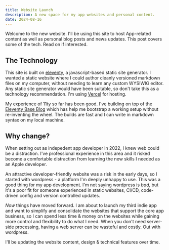 ```yaml
---
title: Website Launch
description: A new space for my app websites and personal content.
date: 2024-08-16
---
```


Welcome to the new website. I'll be using this site to host App-related content as well as personal blog posts and news updates. This post covers some of the tech. Read on if interested.

## The Technology

This site is built on [eleventy](https://www.11ty.dev), a javascript-based static site generator. I wanted a static website where I could author cleanly versioned markdown files on my computer, without needing to learn any custom WYSIWIG editor. Any static site generator would have been suitable, so don't take this as a technology recommendation. I'm using [Vercel](https://vercel.com/) for hosting.

My experience of 11ty so far has been good. I've building on top of the [Eleventy Base Blog](https://github.com/11ty/eleventy-base-blog) which has help me bootstrap a working setup without re-inventing the wheel. The builds are fast and I can write in markdown syntax on my local machine.

## Why change?

When setting out as indepedent app developer in 2022, I knew web could be a distraction. I've professional experience in this area and it risked become a comfortable distraction from learning the new skills I needed as an Apple developer.

An attractive developer-friendly website was a risk in the early days, so I started with wordpress - a platform I'm deeply unhappy to use. This was a good thing for my app development. I'm not saying wordpress is _bad_, but it's a poor fit for someone experienced in static websites, CI/CD, code-driven config and version controlled updates.

_Now_ things have moved forward. I am about to launch my third indie app and want to simplify and consolidate the websites that support the core app business, so I can spend less time & money on the websites while gaining more control and flexibility to do what I need. When you don't need server-side processing, having a web server can be wasteful and costly. Out with wordpress.

I'll be updating the website content, design & technical features over time.